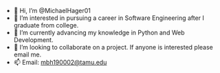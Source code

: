 - 👋 Hi, I’m @MichaelHager01
- 👀 I’m interested in pursuing a career in Software Engineering after I graduate from college.
- 🌱 I’m currently advancing my knowledge in Python and Web Development.
- 💞️ I’m looking to collaborate on a project. If anyone is interested please email me.
- 📫 Email: mbh190002@tamu.edu

<!---
MichaelHager01/MichaelHager01 is a ✨ special ✨ repository because its `README.md` (this file) appears on your GitHub profile.
You can click the Preview link to take a look at your changes.
--->
